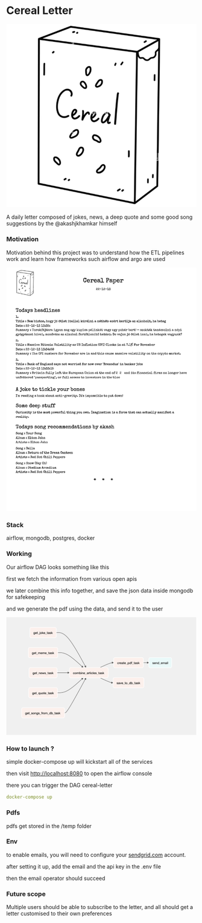 # Cereal Letter

![logo.png](Cereal%20Letter%202bb8dbb74f02423ea0830484aaf03c70/logo.png)

A daily letter composed of jokes, news, a deep quote and some good song suggestions by the @akashjkhamkar himself

### Motivation

Motivation behind this project was to understand how the ETL pipelines work and learn how frameworks such airflow and argo are used

![Screenshot 2022-12-13 at 7.20.30 PM.png](Cereal%20Letter%202bb8dbb74f02423ea0830484aaf03c70/Screenshot_2022-12-13_at_7.20.30_PM.png)

### Stack

airflow, mongodb, postgres, docker

### Working

Our airflow DAG looks something like this

first we fetch the information from various open apis

we later combine this info together, and save the json data inside mongodb for safekeeping

and we generate the pdf using the data, and send it to the user

![Screenshot 2022-12-13 at 7.17.21 PM.png](Cereal%20Letter%202bb8dbb74f02423ea0830484aaf03c70/Screenshot_2022-12-13_at_7.17.21_PM.png)

### How to launch ?

simple docker-compose up will kickstart all of the services

then visit [http://localhost:8080](http://localhost:8080) to open the airflow console

there you can trigger the DAG cereal-letter

```yaml
docker-compose up
```

### Pdfs

pdfs get stored in the /temp folder

### Env

to enable emails, you will need to configure your [sendgrid.com](http://sendgrid.com) account.

after setting it up, add the email and the api key in the .env file

then the email operator should succeed

### Future scope

Multiple users should be able to subscribe to the letter, and all should get a letter customised to their own preferences